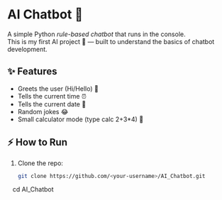 # AI Chatbot 🤖

A simple Python *rule-based chatbot* that runs in the console.  
This is my first AI project 🚀 — built to understand the basics of chatbot development.

## ✨ Features
- Greets the user (Hi/Hello) 👋
- Tells the current time ⏰
- Tells the current date 📅
- Random jokes 😂
- Small calculator mode (type calc 2+3*4) 🧮

## ⚡ How to Run
1. Clone the repo:
   ```bash
   git clone https://github.com/<your-username>/AI_Chatbot.git
   cd AI_Chatbot
